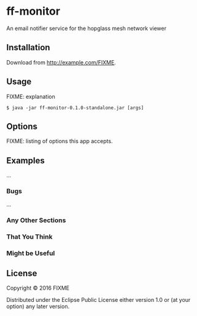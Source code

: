 # ff-monitor

An email notifier service for the hopglass mesh network viewer

## Installation

Download from http://example.com/FIXME.

## Usage

FIXME: explanation

    $ java -jar ff-monitor-0.1.0-standalone.jar [args]

## Options

FIXME: listing of options this app accepts.

## Examples

...

### Bugs

...

### Any Other Sections
### That You Think
### Might be Useful

## License

Copyright © 2016 FIXME

Distributed under the Eclipse Public License either version 1.0 or (at
your option) any later version.
